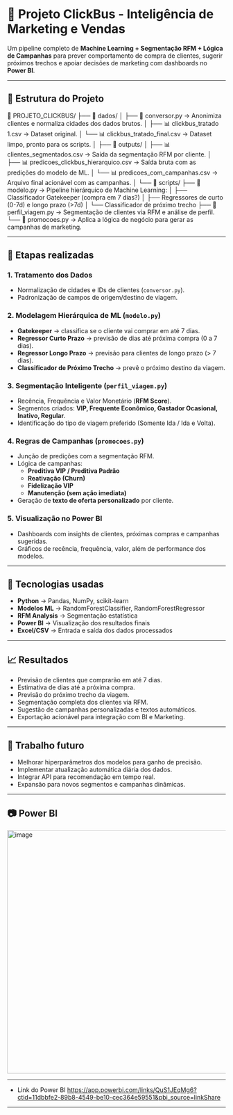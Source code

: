 # 🚌 Projeto ClickBus - Inteligência de Marketing e Vendas  

Um pipeline completo de **Machine Learning + Segmentação RFM + Lógica de Campanhas** para prever comportamento de compra de clientes, sugerir próximos trechos e apoiar decisões de marketing com dashboards no **Power BI**.  

---

## 📌 Estrutura do Projeto  

📁 PROJETO_CLICKBUS/
├── 📁 dados/
│   ├── 📄 conversor.py → Anonimiza clientes e normaliza cidades dos dados brutos.
│   ├── 📊 clickbus_tratado 1.csv → Dataset original.
│   └── 📊 clickbus_tratado_final.csv → Dataset limpo, pronto para os scripts.
│
├── 📁 outputs/
│   ├── 📊 clientes_segmentados.csv → Saída da segmentação RFM por cliente.
│   ├── 📊 predicoes_clickbus_hierarquico.csv → Saída bruta com as predições do modelo de ML.
│   └── 📊 predicoes_com_campanhas.csv → Arquivo final acionável com as campanhas.
│
└── 📁 scripts/
    ├── 📄 modelo.py → Pipeline hierárquico de Machine Learning:
    │   ├── Classificador Gatekeeper (compra em 7 dias?)
    │   ├── Regressores de curto (0-7d) e longo prazo (>7d)
    │   └── Classificador de próximo trecho
    ├── 📄 perfil_viagem.py → Segmentação de clientes via RFM e análise de perfil.
    └── 📄 promocoes.py → Aplica a lógica de negócio para gerar as campanhas de marketing.

---

## 🚀 Etapas realizadas  

### 1. **Tratamento dos Dados**  
- Normalização de cidades e IDs de clientes (`conversor.py`).  
- Padronização de campos de origem/destino de viagem.  

### 2. **Modelagem Hierárquica de ML (`modelo.py`)**  
- **Gatekeeper** → classifica se o cliente vai comprar em até 7 dias.  
- **Regressor Curto Prazo** → previsão de dias até próxima compra (0 a 7 dias).  
- **Regressor Longo Prazo** → previsão para clientes de longo prazo (> 7 dias).  
- **Classificador de Próximo Trecho** → prevê o próximo destino da viagem.  

### 3. **Segmentação Inteligente (`perfil_viagem.py`)**  
- Recência, Frequência e Valor Monetário (**RFM Score**).  
- Segmentos criados: **VIP, Frequente Econômico, Gastador Ocasional, Inativo, Regular**.  
- Identificação do tipo de viagem preferido (Somente Ida / Ida e Volta).  

### 4. **Regras de Campanhas (`promocoes.py`)**  
- Junção de predições com a segmentação RFM.  
- Lógica de campanhas:  
  - **Preditiva VIP / Preditiva Padrão**  
  - **Reativação (Churn)**  
  - **Fidelização VIP**  
  - **Manutenção (sem ação imediata)**  
- Geração de **texto de oferta personalizado** por cliente.  

### 5. **Visualização no Power BI**  
- Dashboards com insights de clientes, próximas compras e campanhas sugeridas.  
- Gráficos de recência, frequência, valor, além de performance dos modelos.  

---

## 🧠 Tecnologias usadas  

- **Python** → Pandas, NumPy, scikit-learn  
- **Modelos ML** → RandomForestClassifier, RandomForestRegressor  
- **RFM Analysis** → Segmentação estatística  
- **Power BI** → Visualização dos resultados finais  
- **Excel/CSV** → Entrada e saída dos dados processados  

---

## 📈 Resultados  

- Previsão de clientes que comprarão em até 7 dias.  
- Estimativa de dias até a próxima compra.  
- Previsão do próximo trecho da viagem.  
- Segmentação completa dos clientes via RFM.  
- Sugestão de campanhas personalizadas e textos automáticos.  
- Exportação acionável para integração com BI e Marketing.  

---

## 🧰 Trabalho futuro  

- Melhorar hiperparâmetros dos modelos para ganho de precisão.  
- Implementar atualização automática diária dos dados.  
- Integrar API para recomendação em tempo real.  
- Expansão para novos segmentos e campanhas dinâmicas.  

---

## 📷 Power BI  
<img width="900" height="560" alt="image" src="https://github.com/user-attachments/assets/5b89d849-c628-4585-92e5-2399f665381a" />



---
- Link do Power BI
  https://app.powerbi.com/links/QuS1JEqMg6?ctid=11dbbfe2-89b8-4549-be10-cec364e59551&pbi_source=linkShare
  
---


